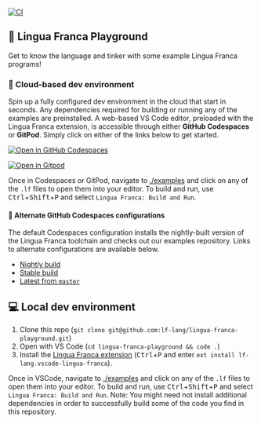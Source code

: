 [![CI](https://github.com/lf-lang/examples-lingua-franca/actions/workflows/ci.yml/badge.svg)](https://github.com/lf-lang/examples-lingua-franca/actions/workflows/ci.yml)

## 🛝 Lingua Franca Playground
Get to know the language and tinker with some example Lingua Franca programs!

### :rocket: Cloud-based dev environment
Spin up a fully configured dev environment in the cloud that start in seconds.
Any dependencies required for building or running any of the examples are preinstalled.
A web-based VS Code editor, preloaded with the Lingua Franca extension, is accessible through either **GitHub Codespaces** or **GitPod**. Simply click on either of the links below to get started.

[![Open in GitHub Codespaces](https://github.com/codespaces/badge.svg)](https://github.com/codespaces/new?hide_repo_select=true&repo=569082724&ref=main&skip_quickstart=true&devcontainer_path=.devcontainer%2Fnightly%2Fdevcontainer.json)

[![Open in Gitpod](https://gitpod.io/button/open-in-gitpod.svg)](https://gitpod.io/new#https://github.com/lf-lang/lingua-franca-playground/tree/main)

Once in Codespaces or GitPod, navigate to [./examples](./examples) and click on any of the `.lf` files to open them into your editor. To build and run, use <kbd>Ctrl</kbd>+<kbd>Shift</kbd>+<kbd>P</kbd> and select `Lingua Franca: Build and Run`.

#### :wrench: Alternate GitHub Codespaces configurations
The default Codespaces configuration installs the nightly-built version of the Lingua Franca toolchain and checks out our examples repository. Links to alternate configurations are available below.
 * [Nightly build](https://github.com/codespaces/new?hide_repo_select=true&repo=569082724&ref=main&devcontainer_path=.devcontainer%2Fnightly-noexample%2Fdevcontainer.json)  
 * [Stable build](https://github.com/codespaces/new?hide_repo_select=true&repo=569082724&ref=main&devcontainer_path=.devcontainer%2Fstable-noexample%2Fdevcontainer.json) 
 * [Latest from `master`](https://github.com/codespaces/new?hide_repo_select=true&repo=569082724&ref=main&devcontainer_path=.devcontainer%2Fdev-noexample%2Fdevcontainer.json)  

## 💻 Local dev environment
1. Clone this repo (`git clone git@github.com:lf-lang/lingua-franca-playground.git`)
2. Open with VS Code (`cd lingua-franca-playground && code .`)
3. Install the [Lingua Franca extension](https://github.com/lf-lang/vscode-lingua-franca) (<kbd>Ctrl</kbd>+<kbd>P</kbd> and enter `ext install lf-lang.vscode-lingua-franca`).

Once in VSCode, navigate to [./examples](./examples) and click on any of the `.lf` files to open them into your editor. To build and run, use <kbd>Ctrl</kbd>+<kbd>Shift</kbd>+<kbd>P</kbd> and select `Lingua Franca: Build and Run`. Note: You might need not install additional dependencies in order to successfully build some of the code you find in this repository.

